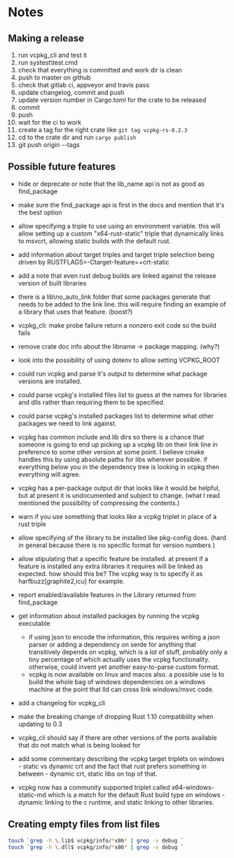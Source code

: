 # Notes

## Making a release

1. run vcpkg_cli and test it
1. run systest\test.cmd
1. check that everything is committed and work dir is clean
1. push to master on github
1. check that gitlab ci, appveyor and travis pass
1. update changelog, commit and push
1. update version number in Cargo.toml for the crate to be released
1. commit
1. push
1. wait for the ci to work
1. create a tag for the right crate like `git tag vcpkg-rs-0.2.3`
1. cd to the crate dir and run `cargo publish`
1. git push origin --tags

## Possible future features

- hide or deprecate or note that the lib_name api is not as good as find_package

- make sure the find_package api is first in the docs and mention that it's the best option

- allow specifying a triple to use using an environment variable. this will allow setting up a custom "x64-rust-static" triple that dynamically links to msvcrt, allowing static builds with the default rust.

- add information about target triples and target triple selection being driven by RUSTFLAGS=-Ctarget-feature=+crt-static

- add a note that even rust debug builds are linked against the release version
  of built libraries

- there is a lib\no_auto_link folder that some packages generate that needs
  to be added to the link line. this will require finding an example of
  a library that uses that feature. (boost?)

- vcpkg_cli: make probe failure return a nonzero exit code so the build fails

- remove crate doc info about the libname -> package mapping. (why?)

- look into the possibility of using dotenv to allow setting VCPKG_ROOT

- could run vcpkg and parse it's output to determine what package versions are installed.

- could parse vcpkg's installed files list to guess at the names for libraries and dlls rather than requiring them to be specified.

- could parse vcpkg's installed packages list to determine what other packages we need to link against.

- vcpkg has common include and lib dirs so there is a chance that someone is going to end up picking up a vcpkg lib on their link line in preference to some other version at some point. I believe cmake handles this by using absolute paths for libs wherever possible. if everything below you in the dependency tree is looking in vcpkg then everything will agree.

- vcpkg has a per-package output dir that looks like it would be helpful, but at present it is undocumented and subject to change. (what I read mentioned the possibility of compressing the contents.)

- warn if you use something that looks like a vcpkg triplet in place of a rust triple

- allow specifying of the library to be installed like pkg-config does. (hard in general because there is no specific format for version numbers )

- allow stipulating that a specific feature be installed. at present if a feature is installed any extra libraries it requires will be linked as expected. how should this be? The vcpkg way is to specify it as harfbuzz[graphite2,icu] for example.

- report enabled/available features in the Library returned from find_package

- get information about installed packages by running the vcpkg executable

  - if using json to encode the information, this requires writing a json parser or adding a dependency on serde for anything that transitively depends on vcpkg, which is a lot of stuff, probably only a tiny percentage of which actually uses the vcpkg functionality. otherwise, could invent yet another easy-to-parse custom format.
  - vcpkg is now available on linux and macos also. a possible use is to build the whole bag of windows dependencies on a windows machine at the point that lld can cross link windows/msvc code.

- add a changelog for vcpkg_cli

- make the breaking change of dropping Rust 1.10 compatibility when updating to 0.3

- vcpkg_cli should say if there are other versions of the ports available that do not match what is being looked for

- add some commentary describing the vcpkg target triplets on windows - static vs dynamic crt and the fact that rust prefers something in between - dynamic crt, static libs on top of that.

- vcpkg now has a community supported triplet called x64-windows-static-md which is a match for the default Rust build type on windows - dynamic linking to the c runtime, and static linking to other libraries.

## Creating empty files from list files

```sh
touch `grep -h \.lib$ vcpkg/info/*x86* | grep -v debug `
touch `grep -h \.dll$ vcpkg/info/*x86* | grep -v debug `
```
